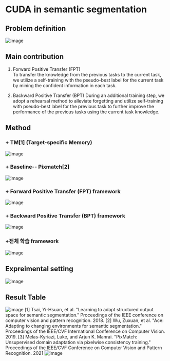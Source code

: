 # CUDA in semantic segmentation

## Problem definition 
![image](https://user-images.githubusercontent.com/33536599/174297258-5ffafc19-f632-4bb2-8fb6-d2d61941c81e.png)

## Main contribution
1. Forward Positive Transfer (FPT)  
 To transfer the knowledge from the previous tasks to the current task, we utilize a self-training with the pseudo-best label for the current task by mining the confident information in each task.


2. Backward Positive Transfer (BPT) 
 During an additional training step, we adopt a rehearsal method to alleviate forgetting and utilize self-training with pseudo-best label for the previous task to further improve the performance of the previous tasks using the current task knowledge.


## Method

### + TM[1] (Target-specific Memory)
![image](https://user-images.githubusercontent.com/33536599/174299080-65ab91ca-2129-4e07-b6d5-1a6284cbca1a.png)

### + Baseline-- Pixmatch[2]
![image](https://user-images.githubusercontent.com/33536599/174299226-1424c901-197b-4995-807d-078034995458.png)

###  + Forward Positive Transfer (FPT) framework
![image](https://user-images.githubusercontent.com/33536599/174299691-be645625-6fad-44bd-a4d0-701fc46b96e9.png)

###  + Backward Positive Transfer (BPT) framework
![image](https://user-images.githubusercontent.com/33536599/174299532-d411d2fd-100d-4a62-8567-08eebd7afe2c.png)

### +전체 학습 framework
![image](https://user-images.githubusercontent.com/33536599/174300287-9d7a3e48-16ad-43d2-9429-d5d22bdd6ce2.png)

## Expreimental setting
![image](https://user-images.githubusercontent.com/33536599/174300403-89855059-df81-4382-a8d1-6303a4c7b86b.png)

## Result Table
![image](https://user-images.githubusercontent.com/33536599/174300547-954073da-3aa6-4bd3-88cd-f67822a92dfc.png)
[1] Tsai, Yi-Hsuan, et al. "Learning to adapt structured output space for semantic segmentation." Proceedings of the IEEE conference on computer vision and pattern recognition. 2018.
[2] Wu, Zuxuan, et al. "Ace: Adapting to changing environments for semantic segmentation." Proceedings of the IEEE/CVF International Conference on Computer Vision. 2019.
[3] Melas-Kyriazi, Luke, and Arjun K. Manrai. "PixMatch: Unsupervised domain adaptation via pixelwise consistency training." Proceedings of the IEEE/CVF Conference on Computer Vision and Pattern Recognition. 2021
![image](https://user-images.githubusercontent.com/33536599/174300575-83576b37-e33c-43e4-87fe-8a928ed2e1ae.png)


